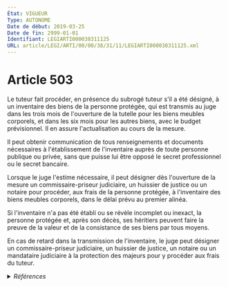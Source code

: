 ```yaml
---
État: VIGUEUR
Type: AUTONOME
Date de début: 2019-03-25
Date de fin: 2999-01-01
Identifiant: LEGIARTI000038311125
URL: article/LEGI/ARTI/00/00/38/31/11/LEGIARTI000038311125.xml
---
```


<h1>Article 503</h1>

Le tuteur fait procéder, en présence du subrogé tuteur s'il a été désigné, à un
inventaire des biens de la personne protégée, qui est transmis au juge dans les
trois mois de l'ouverture de la tutelle pour les biens meubles corporels, et
dans les six mois pour les autres biens, avec le budget prévisionnel. Il en
assure l'actualisation au cours de la mesure.<br />

Il peut obtenir communication de tous renseignements et documents nécessaires à
l'établissement de l'inventaire auprès de toute personne publique ou privée,
sans que puisse lui être opposé le secret professionnel ou le secret
bancaire.<br />

Lorsque le juge l'estime nécessaire, il peut désigner dès l'ouverture de la
mesure un commissaire-priseur judiciaire, un huissier de justice ou un notaire
pour procéder, aux frais de la personne protégée, à l'inventaire des biens
meubles corporels, dans le délai prévu au premier alinéa.<br />

Si l'inventaire n'a pas été établi ou se révèle incomplet ou inexact, la
personne protégée et, après son décès, ses héritiers peuvent faire la preuve de
la valeur et de la consistance de ses biens par tous moyens.<br />

En cas de retard dans la transmission de l'inventaire, le juge peut désigner un
commissaire-priseur judiciaire, un huissier de justice, un notaire ou un
mandataire judiciaire à la protection des majeurs pour y procéder aux frais du
tuteur.


<details>
  <summary><em>Références</em></summary>

  <h2>Articles faisant référence à l'article</h2>
  
  <ul>
    <li>
      <a href="https://legal.tricoteuses.fr//redirection/LEGIARTI000038262618?vers=git&vers=legifrance">LOI n° 2019-222 du 23 mars 2019 de programmation 2018-2022 et de réforme pour la justice - article 30 ENTIEREMENT_MODIF</a> MODIFIE source
    </li>
  </ul>
  
  <h2>Références faites par l'article</h2>
  
  <ul>
    <li>
      2008-12-22 CITATION cible <a href="https://legal.tricoteuses.fr//redirection/LEGIARTI000044929395?vers=git&vers=legifrance">Décret n° 2008-1484 du 22 décembre 2008 relatif aux actes de gestion du patrimoine des personnes placées en curatelle ou en tutelle, et pris en application des articles 452, 496 et 502 du code civil - article Annexe 1 AUTONOME VIGUEUR, en vigueur depuis le 2022-01-01</a>
    </li>
    <li>
      2019-03-23 MODIFIE cible <a href="https://legal.tricoteuses.fr//redirection/LEGIARTI000038262618?vers=git&vers=legifrance">LOI n° 2019-222 du 23 mars 2019 de programmation 2018-2022 et de réforme pour la justice - article 30 ENTIEREMENT_MODIF</a>
    </li>
    <li>
      2999-01-01 CITATION cible <a href="https://legal.tricoteuses.fr//redirection/LEGIARTI000006427805?vers=git&vers=legifrance">Code civil - article 472 AUTONOME VIGUEUR, en vigueur depuis le 2009-01-01</a>
    </li>
    <li>
      2999-01-01 CITATION cible <a href="https://legal.tricoteuses.fr//redirection/LEGIARTI000020077558?vers=git&vers=legifrance">Code de l'action sociale et des familles - article Annexe 4-6 AUTONOME VIGUEUR, en vigueur depuis le 2009-01-01</a>
    </li>
    <li>
      2999-01-01 CITATION cible <a href="https://legal.tricoteuses.fr//redirection/LEGIARTI000020030964?vers=git&vers=legifrance">Code de procédure civile - article 1253 AUTONOME VIGUEUR, en vigueur depuis le 2009-01-01</a>
    </li>
    <li>
      CODIFICATION source Loi 1803-03-14
    </li>
  </ul>
</details>

